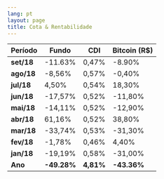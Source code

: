 ```yaml
---
lang: pt
layout: page
title: Cota & Rentabilidade
---
```


Período | Fundo | CDI | Bitcoin (R$)
---|---|---|---
**set/18** | -11.63% | 0,47% | -8.90%
**ago/18** | -8,56% | 0,57% | -0,40%
**jul/18** | 4,50% | 0,54% | 18,30%
**jun/18** | -17,57% | 0,52% | -11,80%
**mai/18** | -14,11% | 0,52% | -12,90%
**abr/18** | 61,16% | 0,52% | 38,80%
**mar/18** | -33,74% | 0,53% | -31,30%  
**fev/18** | -1,78% | 0,46% | 4,40%
**jan/18** | -19,19% | 0,58% | -31,00%  
**Ano**  | **-49.28%** | **4,81%** | **-43.36%**
